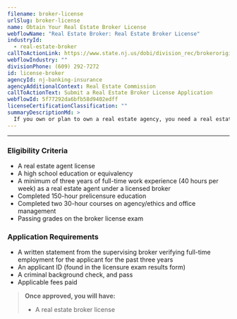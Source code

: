 ```yaml
---
filename: broker-license
urlSlug: broker-license
name: Obtain Your Real Estate Broker License
webflowName: "Real Estate Broker: Real Estate Broker License"
industryId:
  - real-estate-broker
callToActionLink: https://www.state.nj.us/dobi/division_rec/brokeroriginalapplication.htm
webflowIndustry: ""
divisionPhone: (609) 292-7272
id: license-broker
agencyId: nj-banking-insurance
agencyAdditionalContext: Real Estate Commission
callToActionText: Submit a Real Estate Broker License Application
webflowId: 5f77292da6bfb58d9402edff
licenseCertificationClassification: ""
summaryDescriptionMd: >
  If you own or plan to own a real estate agency, you need a real estate broker license.
---
```


---

### Eligibility Criteria

- A real estate agent license
- A high school education or equivalency
- A minimum of three years of full-time work experience (40 hours per week) as a real estate agent under a licensed broker
- Completed 150-hour prelicensure education
- Completed two 30-hour courses on agency/ethics and office management
- Passing grades on the broker license exam

### Application Requirements

- A written statement from the supervising broker verifying full-time employment for the applicant for the past three years
- An applicant ID (found in the licensure exam results form)
- A criminal background check, and pass
- Applicable fees paid

> **Once approved, you will have:**
>
> - A real estate broker license
